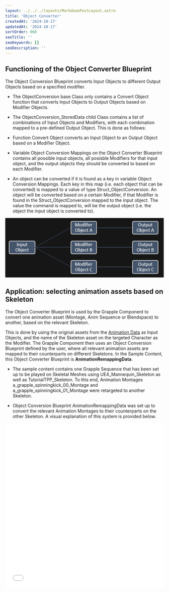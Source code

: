 ```yaml
---
layout: ../../../layouts/MarkdownPostLayout.astro
title: 'Object Converter'
createdAt: '2024-10-17'
updatedAt: '2024-10-17'
sortOrder: 060
seoTitle: ''
seoKeywords: []
seoDescription: ''
---
```


## Functioning of the Object Converter Blueprint

The Object Conversion Blueprint converts Input Objects to different Output Objects based on a specified modifier.

* The <span class="object">ObjectConversion</span> base Class only contains a <span class="function">Convert Object</span> function that converts Input Objects to Output Objects  based on Modifier Objects.

* The <span class="object">ObjectConversion_StoredData</span> child Class contains a list of  combinations of Input Objects and Modifiers, with each combination mapped to a pre-defined Output Object. This is done as follows:

* Function <span class="function">Convert Object</span> converts an Input Object to an Output Object based on a Modifier Object.

* Variable <span class="variable">Object Conversion Mappings</span> on the Object Converter Blueprint contains all possible input objects, all posisble Modifiers for that input object, and the output objects they should be converted to based on each Modifier. 

* An object can be converted if it is found as a key in variable <span class="variable">Object Conversion Mappings</span>. Each key in this map (i.e. each object that can be converted) is mapped to a value of type <span class="object">Struct_ObjectConversion</span>. An object will be converted based on a certain Modifier, if that Modifier is found in the Struct_ObjectConversion mapped to the input object. The value the command is mapped to, will be the output object (i.e. the object the input object is converted to).

![](../../../assets/grapple-component/obj-conv-01.jpg)

## Application: selecting animation assets based on Skeleton

The Object Converter Blueprint is used by the Grapple Component to convert one animation asset (Montage, Anim Sequence or Blendspace) to another, based on the relevant Skeleton.  

This is done by using the original assets from the [Animation Data](/grapple-component/2-effects-of-the-grapple-sequence/030-animation-data) as Input Objects, and the name of the Skeleton asset on the targeted Character as the Modifier. The Grapple Component then uses an Object Conversion Blueprint defined by the user, where all relevant animation assets are mapped to their counterparts on different Skeletons. In the Sample Content, this Object Converter Blueprint is **<span class="object">AnimationRemappingData</span>**. 

* The sample content contains one Grapple Sequence that has been set up to be played on Skeletal Meshes using <span class="object">UE4_Mannequin_Skeleton</span> as well as <span class="object">TutorialTPP_Skeleton</span>. To this end, Animation Montages <span class="object">a_grapple_spinningkick_00_Montage</span> and <span class="object">a_grapple_spinningkick_01_Montage</span> were retargeted to another Skeleton. 

* Object Conversion Blueprint <span class="object">AnimationRemappingData</span> was set up to convert the relevant Animation Montages to their counterparts on the other Skeleton. A visual explanation of this system is provided below. 

<embed src="/pdf/slide-object-converter.pdf" width="100%" height="520px" toolbar=0 frameborder="0" scrolling="no" />


